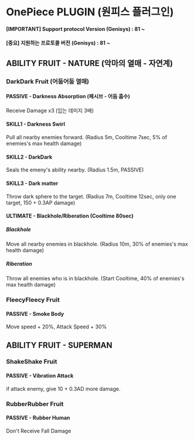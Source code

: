 # OnePiece PLUGIN (원피스 플러그인)

#### [IMPORTANT] Support protocol Version (Genisys) : 81 ~
#### [중요] 지원하는 프로토콜 버전 (Genisys) : 81 ~

## ABILITY FRUIT - NATURE (악마의 열매 - 자연계)
### DarkDark Fruit (어둠어둠 열매)
#### PASSIVE - Darkness Absorption (패시브 - 어둠 흡수)
Receive Damage x3 (입는 데미지 3배)
#### SKILL1 - Darkness Swirl
Pull all nearby enemies forward. (Radius 5m, Cooltime 7sec, 5% of enemies's max health damage)
#### SKILL2 - DarkDark
Seals the emeny's ability nearby. (Radius 1.5m, PASSIVE)
#### SKILL3 - Dark matter
Throw dark sphere to the target. (Radius 7m, Cooltime 12sec, only one target, 150 + 0.3AP damage)
#### ULTIMATE - Blackhole/Riberation (Cooltime 80sec)
##### Blackhole
Move all nearby enemies in blackhole. (Radius 10m, 30% of enemies's max health damage)
##### Riberation
Throw all enemies who is in blackhole. (Start Cooltime, 40% of enemies's max health damage)

### FleecyFleecy Fruit
#### PASSIVE - Smoke Body
Move speed + 20%, Attack Speed + 30%

## ABILITY FRUIT - SUPERMAN
### ShakeShake Fruit
#### PASSIVE - Vibration Attack
if attack enemy, give 10 + 0.3AD more damage.

### RubberRubber Fruit
#### PASSIVE - Rubber Human
Don't Receive Fall Damage
